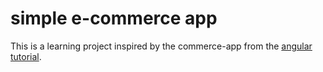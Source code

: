 # simple e-commerce app

This is a learning project inspired by the commerce-app from the [angular tutorial](https://angular.io/start). 

